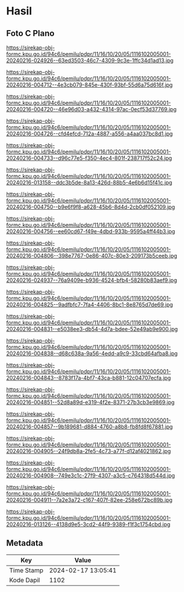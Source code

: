 # Hasil

## Foto C Plano

https://sirekap-obj-formc.kpu.go.id/94c6/pemilu/pdpr/11/16/10/20/05/1116102005001-20240216-024926--63ed3503-46c7-4309-9c3e-1ffc34d1ad13.jpg

https://sirekap-obj-formc.kpu.go.id/94c6/pemilu/pdpr/11/16/10/20/05/1116102005001-20240216-004712--4e3cb079-845e-430f-93bf-55d6a75d616f.jpg

https://sirekap-obj-formc.kpu.go.id/94c6/pemilu/pdpr/11/16/10/20/05/1116102005001-20240216-004720--46e96d03-a432-4314-97ac-0ecf53d37769.jpg

https://sirekap-obj-formc.kpu.go.id/94c6/pemilu/pdpr/11/16/10/20/05/1116102005001-20240216-004726--cfd4efcd-712a-4887-a556-a4aa037bc8d1.jpg

https://sirekap-obj-formc.kpu.go.id/94c6/pemilu/pdpr/11/16/10/20/05/1116102005001-20240216-004733--d96c77e5-f350-4ec4-801f-238717f52c24.jpg

https://sirekap-obj-formc.kpu.go.id/94c6/pemilu/pdpr/11/16/10/20/05/1116102005001-20240216-013158--ddc3b5de-8a13-426d-88b5-4e6b6d15f41c.jpg

https://sirekap-obj-formc.kpu.go.id/94c6/pemilu/pdpr/11/16/10/20/05/1116102005001-20240216-004750--b9e6f9f8-a628-45b6-8d4d-2cb0df052109.jpg

https://sirekap-obj-formc.kpu.go.id/94c6/pemilu/pdpr/11/16/10/20/05/1116102005001-20240216-004756--ee60cd67-f49e-4dbd-933b-9595a4ff44b3.jpg

https://sirekap-obj-formc.kpu.go.id/94c6/pemilu/pdpr/11/16/10/20/05/1116102005001-20240216-004806--398e7767-0e86-407c-80e3-209173b5ceeb.jpg

https://sirekap-obj-formc.kpu.go.id/94c6/pemilu/pdpr/11/16/10/20/05/1116102005001-20240216-024937--76a9409e-b936-4524-bfb4-58280b83aef9.jpg

https://sirekap-obj-formc.kpu.go.id/94c6/pemilu/pdpr/11/16/10/20/05/1116102005001-20240216-004825--9adfbfc7-7fa4-4406-8bc1-8e8765d7de69.jpg

https://sirekap-obj-formc.kpu.go.id/94c6/pemilu/pdpr/11/16/10/20/05/1116102005001-20240216-004831--e5038ee3-db54-4d7a-bdee-52e49ab9e900.jpg

https://sirekap-obj-formc.kpu.go.id/94c6/pemilu/pdpr/11/16/10/20/05/1116102005001-20240216-004838--d68c638a-9a56-4edd-a9c9-33cbd64afba8.jpg

https://sirekap-obj-formc.kpu.go.id/94c6/pemilu/pdpr/11/16/10/20/05/1116102005001-20240216-004843--8783f17a-4bf7-43ca-b881-12c04707ecfa.jpg

https://sirekap-obj-formc.kpu.go.id/94c6/pemilu/pdpr/11/16/10/20/05/1116102005001-20240216-004851--52d8a89d-e319-4f2e-8371-27b3cb3e9869.jpg

https://sirekap-obj-formc.kpu.go.id/94c6/pemilu/pdpr/11/16/10/20/05/1116102005001-20240216-004857--9b189681-d884-4760-a8b8-fb8fd8f67881.jpg

https://sirekap-obj-formc.kpu.go.id/94c6/pemilu/pdpr/11/16/10/20/05/1116102005001-20240216-004905--24f9db8a-2fe5-4c73-a77f-d12af4021862.jpg

https://sirekap-obj-formc.kpu.go.id/94c6/pemilu/pdpr/11/16/10/20/05/1116102005001-20240216-004908--749e3c1c-27f9-4307-a3c5-c764318d544d.jpg

https://sirekap-obj-formc.kpu.go.id/94c6/pemilu/pdpr/11/16/10/20/05/1116102005001-20240216-004911--7a2e3a72-c167-407f-82ee-258e672bc89b.jpg

https://sirekap-obj-formc.kpu.go.id/94c6/pemilu/pdpr/11/16/10/20/05/1116102005001-20240216-013126--4138d9e5-3cd2-44f9-9389-f1f3c1754cbd.jpg


## Metadata

| Key        | Value               |
| ---------- | ------------------- |
| Time Stamp | 2024-02-17 13:05:41 |
| Kode Dapil | 1102                |



